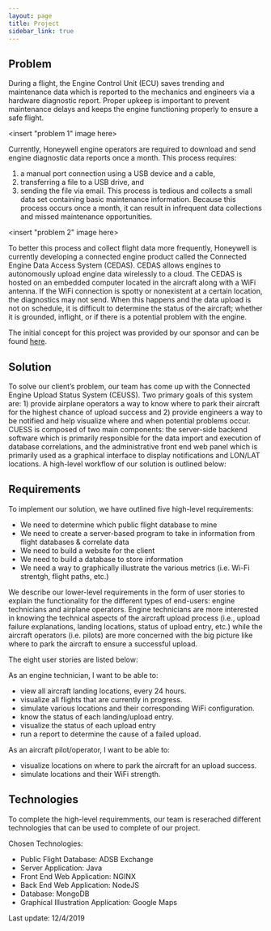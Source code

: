 ```yaml
---
layout: page
title: Project
sidebar_link: true
---
```


## Problem
During a flight, the Engine Control Unit (ECU) saves trending and maintenance data which is reported to the mechanics and engineers via a hardware diagnostic report. Proper upkeep is important to prevent maintenance delays and keeps the engine functioning properly to ensure a safe flight.

<insert "problem 1" image here>

Currently, Honeywell engine operators are required to download and send engine diagnostic data reports once a month. This process requires:
1. a manual port connection using a USB device and a cable,
2. transferring a file to a USB drive, and
3. sending the file via email.
This process is tedious and collects a small data set containing basic maintenance information. Because this process occurs once a month, it can result in infrequent data collections and missed maintenance opportunities.

<insert "problem 2" image here>

To better this process and collect flight data more frequently, Honeywell is currently developing a connected engine product called the Connected Engine Data Access System (CEDAS). CEDAS allows engines to autonomously upload engine data wirelessly to a cloud. The CEDAS is hosted on an embedded computer located in the aircraft along with a WiFi antenna. If the WiFi connection is spotty or nonexistent at a certain location, the diagnostics may not send. When this happens and the data upload is not on schedule, it is difficult to determine the status of the aircraft; whether it is grounded, inflight, or if there is a potential problem with the engine. 

The initial concept for this project was provided by our sponsor and can be found [here](https://www.cefns.nau.edu/~edo/Classes/CS_Capstone/Projects/F19/Mitchell-WiFi-Signal-Location.pdf).

## Solution
To solve our client’s problem, our team has come up with the Connected Engine Upload Status System (CEUSS). Two primary goals of this system are: 1) provide airplane operators a way to know where to park their aircraft for the highest chance of upload success and 2) provide engineers a way to be notified and help visualize where and when potential problems occur. CUESS is composed of two main components: the server-side backend software which is primarily responsible for the data import and execution of database correlations, and the administrative front end web panel which is primarily used as a graphical interface to display notifications and LON/LAT locations.
A high-level workflow of our solution is outlined below:
<insert solution here>

## Requirements
To implement our solution, we have outlined five high-level requirements:
- We need to determine which public flight database to mine 
- We need to create a server-based program to take in information from flight databases & correlate data
- We need to build a website for the client
- We need to build a database to store information
- We need a way to graphically illustrate the various metrics (i.e. Wi-Fi strentgh, flight paths, etc.)

We describe our lower-level requirements in the form of user stories to explain the functionality for the different types of end-users: engine technicians and airplane operators. Engine technicians are more interested in knowing the technical aspects of the aircraft upload process (i.e., upload failure explanations, landing locations, status of upload entry, etc.) while the aircraft operators (i.e. pilots) are more concerned with the big picture like where to park the aircraft to ensure a successful upload.

The eight user stories are listed below:

As an engine technician, I want to be able to:
- view all aircraft landing locations, every 24 hours.
- visualize all flights that are currently in progress.
- simulate various locations and their corresponding WiFi configuration.
- know the status of each landing/upload entry.
- visualize the status of each upload entry
- run a report to determine the cause of a failed upload.

As an aircraft pilot/operator, I want to be able to:
- visualize locations on where to park the aircraft for an upload success.
- simulate locations and their WiFi strength.

## Technologies
To complete the high-level requiremments, our team is reserached different technologies that can be used to complete of our project.

Chosen Technologies:
- Public Flight Database: ADSB Exchange 
- Server Application: Java
- Front End Web Application: NGINX
- Back End Web Application: NodeJS
- Database: MongoDB
- Graphical Illustration Application: Google Maps

Last update: 12/4/2019
